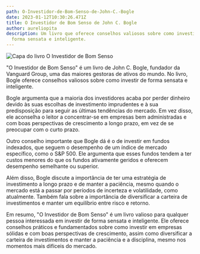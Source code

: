 ```yaml
---
path: O-Investidor-de-Bom-Senso-de-John-C.-Bogle
date: 2023-01-12T10:30:26.471Z
title: O Investidor de Bom Senso de John C. Bogle
author: aureliopita
description: Um livro que oferece conselhos valiosos sobre como investir de
  forma sensata e inteligente.
---
```

![Capa do livro O Investidor de Bom Senso](/assets/71ckwtastul.jpeg "Capa do livro O Investidor de Bom Senso")

"O Investidor de Bom Senso" é um livro de John C. Bogle, fundador da Vanguard Group, uma das maiores gestoras de ativos do mundo. No livro, Bogle oferece conselhos valiosos sobre como investir de forma sensata e inteligente.

Bogle argumenta que a maioria dos investidores acaba por perder dinheiro devido às suas escolhas de investimento imprudentes e à sua predisposição para seguir as últimas tendências do mercado. Em vez disso, ele aconselha o leitor a concentrar-se em empresas bem administradas e com boas perspectivas de crescimento a longo prazo, em vez de se preocupar com o curto prazo.

Outro conselho importante que Bogle dá é o de investir em fundos indexados, que seguem o desempenho de um índice de mercado específico, como o S&P 500. Ele argumenta que esses fundos tendem a ter custos menores do que os fundos ativamente geridos e oferecem desempenho semelhante ou superior.

Além disso, Bogle discute a importância de ter uma estratégia de investimento a longo prazo e de manter a paciência, mesmo quando o mercado está a passar por períodos de incerteza e volatilidade, como atualmente. Também fala sobre a importância de diversificar a carteira de investimentos e manter um equilíbrio entre risco e retorno.

Em resumo, "O Investidor de Bom Senso" é um livro valioso para qualquer pessoa interessada em investir de forma sensata e inteligente. Ele oferece conselhos práticos e fundamentados sobre como investir em empresas sólidas e com boas perspectivas de crescimento, assim como diversificar a carteira de investimentos e manter a paciência e a disciplina, mesmo nos momentos mais difíceis do mercado.